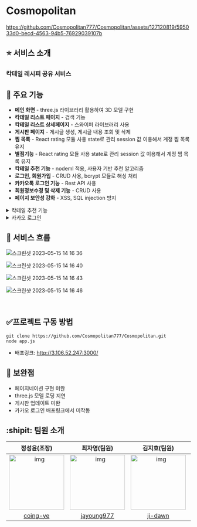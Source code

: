 # Cosmopolitan
<!-- ## :dart: 우삼겹: 우리동네 맛집 삼겹줄 -->
<p align='center'>

</p>
<!-- 1d9GD-F2knr3Vmlr8i4U3MS1pUl6NN58C -->
<p align='center'>


<!-- https://github.com/Cosmopolitan777/Cosmopolitan/assets/127120819/ef5597c1-6383-4c63-bb26-f24e75d795e4 -->


https://github.com/Cosmopolitan777/Cosmopolitan/assets/127120819/595033d0-becd-4563-94b5-76929039107b

 
</p>

<!-- ## :mag_right: 기획 배경
-- 칵테일 레시피를 공유하는 서비스 -->
<!-- - 자치구별로 한눈에 맛집을 확인
- 맛집을 추천받고 또 추천도 할 수 있는 서비스 -->

## :star: 서비스 소개  
### 칵테일 레시피 공유 서비스
<!-- ### 생생한 후기를 확인할 수 있습니다.
> -  -->

## :open_file_folder: 주요 기능
- **메인 화면** - three.js 라이브러리 활용하여 3D 모델 구현
- **칵테일 리스트 페이지** - 검색 기능
- **칵테일  리스트 상세페이지** - 스와이퍼 라이브러리 사용
- **게시판 페이지** - 게시글 생성, 게시글 내용 조회 및 삭제
- **찜 목록** - React rating 모듈 사용 state로 관리 session 값 이용해서 계정 찜 목록 유지
- **별점기능** - React rating 모듈 사용 state로 관리 session 값 이용해서 계정 찜 목록 유지
- **칵테일 추천 기능** - nodeml 적용, 사용자 기반 추천 알고리즘
- **로그인, 회원가입** - CRUD 사용, bcrypt 모듈로 해싱 처리
- **카카오톡 로그인 기능** - Rest API 사용
- **회원정보수정 및 삭제 기능** - CRUD 사용
- **페이지 보안성 강화** - XSS, SQL injection  방지


<details>
<summary>칵테일 추천 기능</summary>
<div markdown="1">

![스크린샷 2023-05-15 13 57 39](https://github.com/Cosmopolitan777/Cosmopolitan/assets/127120819/e2d248e8-1c52-4227-90d5-bb06db12e773)


![스크린샷 2023-05-15 13 57 58](https://github.com/Cosmopolitan777/Cosmopolitan/assets/127120819/3f41496d-ebbc-4b80-8b29-209c669b43e6)



</div>
</details>

<details>
<summary>카카오 로그인</summary>
<div markdown="1">

[screen-recording (11).webm](https://github.com/Cosmopolitan777/Cosmopolitan/assets/127120819/52cf0b01-c173-438e-bc7a-20c667146240)

</div>
</details>

## :arrows_counterclockwise: 서비스 흐름

![스크린샷 2023-05-15 14 16 36](https://github.com/Cosmopolitan777/Cosmopolitan/assets/127120819/4f34dcdb-2645-4ef7-a7e4-5bdae1fa5e4b)

![스크린샷 2023-05-15 14 16 40](https://github.com/Cosmopolitan777/Cosmopolitan/assets/127120819/a17d5787-a2e6-4dd3-8f4f-3dd70cab15bb)

![스크린샷 2023-05-15 14 16 43](https://github.com/Cosmopolitan777/Cosmopolitan/assets/127120819/e0256d29-d535-428f-8c54-93c8c6a5120b)

![스크린샷 2023-05-15 14 16 46](https://github.com/Cosmopolitan777/Cosmopolitan/assets/127120819/067fae4f-07ca-4806-a45d-22a74134dbe7)


<!-- <img width="800" alt="image" src="https://user-images.githubusercontent.com/61008837/227681564-b11c528d-f9c6-4740-a8e5-d5d68718ee13.png">
<img width="800" alt="image" src="https://user-images.githubusercontent.com/61008837/227681579-0b4730a5-43a9-4dfb-babd-50edd64c65fa.png">
<img width="800" alt="image" src="https://user-images.githubusercontent.com/61008837/227681589-afb888c6-e02d-46ec-85e0-8495d14221e2.png"> -->






<!-- <p align='center' width="800">https://user-images.githubusercontent.com/61008837/236637691-0bea1299-eb87-4318-8810-1b39b996f2c3.mp4</p> -->

<br/>

## :white_check_mark:프로젝트 구동 방법 
```
git clone https://github.com/Cosmopolitan777/Cosmopolitan.git
node app.js
```
- 배포링크: http://3.106.52.247:3000/

## :speech_balloon: 보완점
- 페이지네이션 구현 미완
- three.js 모델 로딩 지연
- 게시판 업데이트 미완
- 카카오 로그인 배포링크에서 미작동

## :shipit: 팀원 소개


|                                                       정성윤(조장)                                                       |                                                                         최자영(팀원)                                                                         |                                                       김지효(팀원)                                                       |                                                       정유진(팀원)                                                       |                                                       홍의채(팀원)                                                       |
| :---------------------------------------------------------------------------------------------------------------------: | :---------------------------------------------------------------------------------------------------------------------------------------------------------: | :---------------------------------------------------------------------------------------------------------------------: | :---------------------------------------------------------------------------------------------------------------------: | :---------------------------------------------------------------------------------------------------------------------: |
| <img src="https://drive.google.com/uc?id=1C_DYRFIctedL9eR1-QuLfxDLXYqIguIG" alt="img" height="150px" width="150px" /> | <img src="https://drive.google.com/uc?id=1PCJHyAyF1aOM_ia3ywzc1cIl-vBpFaMb" alt="img" height="150px" width="150px" /> | <img src="https://drive.google.com/uc?id=1HrK9JMOcgm9W2OFGtRuKZmNyZkYf1Ixf" alt="img" height="150px" width="150px" /> | <img src="https://drive.google.com/uc?id=1d9GD-F2knr3Vmlr8i4U3MS1pUl6NN58C" alt="img" height="150px" width="150px" /> | <img src="https://drive.google.com/uc?id=1C7WAZmZf1IMHMKsrTi_KIqvrz1QT1v4O" alt="img" height="150px" width="150px" /> |
|                                      [coing-ye](https://github.com/coing-ye)                                     |                                                           [jayoung977](https://github.com/jayoung977)                                                           |                                            [ji-dawn](https://github.com/ji-dawn)                                            |                                  [8566uyu](https://github.com/8566uyu)       |                                  [UichaeHong](https://github.com/UichaeHong)       

